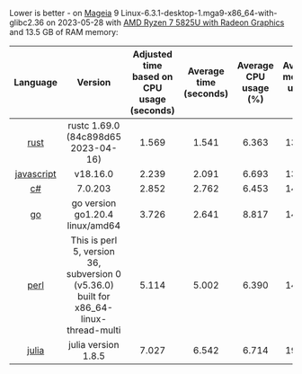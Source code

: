 
Lower is better - on [Mageia](https://www.mageia.org/en/) 9
Linux-6.3.1-desktop-1.mga9-x86_64-with-glibc2.36 on 2023-05-28 with [AMD Ryzen 7 5825U with Radeon Graphics](https://www.amd.com/en/products/apu/amd-ryzen-7-5825u) and 13.5 GB of RAM memory:

|                               Language                              |                                        Version                                         | Adjusted time based on CPU usage (seconds) | Average time (seconds) | Average CPU usage (%) | Average memory usage (%) |
|:-------------------------------------------------------------------:|:--------------------------------------------------------------------------------------:|:------------------------------------------:|:----------------------:|:---------------------:|:------------------------:|
|  [rust](https://en.wikipedia.org/wiki/Rust_(programming_language))  |                          rustc 1.69.0 (84c898d65 2023-04-16)                           |                   1.569                    |         1.541          |         6.363         |          13.343          |
|        [javascript](https://en.wikipedia.org/wiki/JavaScript)       |                                        v18.16.0                                        |                   2.239                    |         2.091          |         6.693         |          13.835          |
|  [c#](https://en.wikipedia.org/wiki/C_Sharp_(programming_language)) |                                        7.0.203                                         |                   2.852                    |         2.762          |         6.453         |          14.766          |
|    [go](https://en.wikipedia.org/wiki/Go_(programming_language))    |                            go version go1.20.4 linux/amd64                             |                   3.726                    |         2.641          |         8.817         |          14.676          |
|              [perl](https://en.wikipedia.org/wiki/Perl)             | This is perl 5, version 36, subversion 0 (v5.36.0) built for x86_64-linux-thread-multi |                   5.114                    |         5.002          |         6.390         |          14.797          |
| [julia](https://en.wikipedia.org/wiki/Julia_(programming_language)) |                                  julia version 1.8.5                                   |                   7.027                    |         6.542          |         6.714         |          19.175          |

